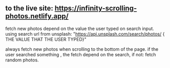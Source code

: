 ## to the live site: https://infinity-scrolling-photos.netlify.app/

fetch new photos depend on the value the user typed on search input. using search url from unsplash:
"https://api.unsplash.com/search/photos/ { THE VALUE THAT THE USER TYPED}"

always fetch new photos when scrolling to the bottom of the page. if the user searched something , the fetch depend on the search, if not: fetch random photos.

